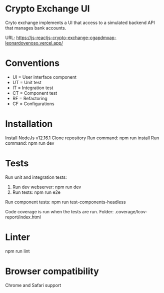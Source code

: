 # Crypto Exchange UI
Cryto exchange implements a UI that access to a simulated backend API that manages
bank accounts.

URL: https://js-reactjs-crypto-exchange-cgapdmxap-leonardovenoso.vercel.app/


# Conventions
- UI = User interface component
- UT = Unit test
- IT = Integration test
- CT = Component test
- RF = Refactoring
- CF = Configurations

# Installation
Install NodeJs v12.16.1
Clone repository
Run command: npm run install
Run command: npm run dev

# Tests
Run unit and integration tests:
  1. Run dev webserver: npm run dev
  2. Run tests: npm run e2e

Run component tests:
npm run test-components-headless

Code coverage is run when the tests are run. Folder: .coverage/lcov-report/index.html

# Linter
npm run lint

# Browser compatibility
Chrome and Safari support
